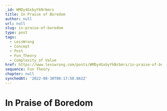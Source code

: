 ```yaml
---
_id: WMDy4GxbyYkNrbmrs
title: In Praise of Boredom
author: null
url: null
slug: in-praise-of-boredom
type: post
tags:
  - LessWrong
  - Concept
  - Post
  - Fun_Theory
  - Complexity_of Value
href: https://www.lesswrong.com/posts/WMDy4GxbyYkNrbmrs/in-praise-of-boredom
sequence: Fun Theory
chapter: null
synchedAt: '2022-08-30T08:17:50.862Z'
---
```


# In Praise of Boredom
